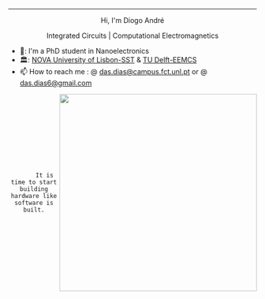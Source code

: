 
[//]: # "double column style"

<style>
    .container{
        display: flex;
    }
    .col{
        flex: 1;
        align-self: center;
        text-align: center;
        align-items: left;
    }
</style>

---

<p align=center> Hi, I'm Diogo André </p>

<p align=center> Integrated Circuits | Computational Electromagnetics </p>

- 🔭: I'm a PhD student in Nanoelectronics
- 🏛️: [NOVA University of Lisbon-SST](https://www.fct.unl.pt/en) & [TU Delft-EEMCS](https://www.tudelft.nl/en/eemcs)
- 📫 How to reach me : @ das.dias@campus.fct.unl.pt or @ das.dias6@gmail.com

<!--START_SECTION:waka-->
<!--END_SECTION:waka-->

<div class=container>
  <div class="col">
    <code lang=rust>
      It is time to start building hardware like software is built.
    </code>
  </div>
  <div class="col">
    <img src=./resources/3dlayout.png width=400 />
  </div>
</div>

<!---
das-dias/das-dias is a ✨ special ✨ repository because its `README.md` (this file) appears on your GitHub profile.
You can click the Preview link to take a look at your changes.
--->
